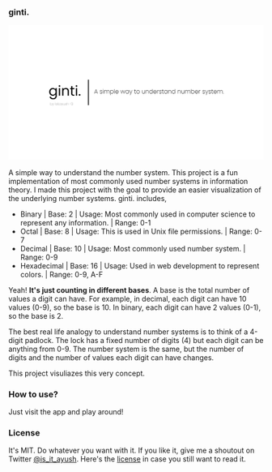 ### ginti.

![img](./public/ginti_og.png)

A simple way to understand the number system. This project is a fun
implementation of most commonly used number systems in information theory.
I made this project with the goal to provide an easier visualization of the
underlying number systems. ginti. includes,
- Binary | Base: 2 | Usage: Most commonly used in computer science to represent any information. | Range: 0-1
- Octal | Base: 8 | Usage: This is used in Unix file permissions. | Range: 0-7
- Decimal | Base: 10 | Usage: Most commonly used number system. | Range: 0-9
- Hexadecimal | Base: 16 | Usage: Used in web development to represent colors. | Range: 0-9, A-F

Yeah! **It's just counting in different bases**. A base is the total
number of values a digit can have. For example, in decimal, each digit can have
10 values (0-9), so the base is 10. In binary, each digit can have 2 values
(0-1), so the base is 2.

The best real life analogy to understand number systems is to think of a 4-digit padlock.
The lock has a fixed number of digits (4) but each digit can be anything from 0-9.
The number system is the same, but the number of digits and the number of values each
digit can have changes.

This project visuliazes this very concept.

### How to use?

Just visit the app and play around!

### License

It's MIT. Do whatever you want with it. If you like it, give me a shoutout on
Twitter [@is_it_ayush](https://twitter.com/is_it_ayush). Here's the [license](./LICENSE.md)
in case you still want to read it.
